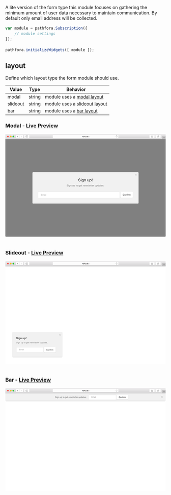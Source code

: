 A lite version of the form type this module focuses on gathering the minimum amount of user data necessary to maintain communication. By default only email address will be collected.

``` javascript
var module = pathfora.Subscription({
	// module settings
});

pathfora.initializeWidgets([ module ]);
```

## layout

Define which layout type the form module should use.

| Value | Type | Behavior |
|---|---|---|
| modal | string | module uses a [modal layout](../layouts/modal.md) |
| slideout | string | module uses a [slideout layout](../layouts/slideout.md) |
| bar | string | module uses a [bar layout](../layouts/bar.md) |  

### Modal - [Live Preview](../../examples/preview/types/subscription/modal.html)

![Subscription Modal](../examples/img/types/subscription/modal.png)

<pre data-src="../../examples/src/types/subscription/modal.js"></pre>


### Slideout - [Live Preview](../../examples/preview/types/subscription/slideout.html)

![Subscription Slideout](../examples/img/types/subscription/slideout.png)

<pre data-src="../../examples/src/types/subscription/slideout.js"></pre>


### Bar - [Live Preview](../../examples/preview/types/subscription/bar.html)

![Subscription Bar](../examples/img/types/subscription/bar.png)

<pre data-src="../../examples/src/types/subscription/bar.js"></pre>

